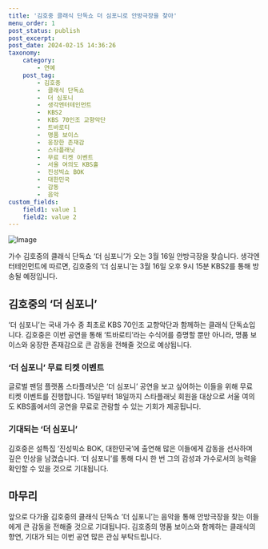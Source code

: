 ```yaml
---
title: '김호중 클래식 단독쇼 더 심포니로 안방극장을 찾아'
menu_order: 1
post_status: publish
post_excerpt: 
post_date: 2024-02-15 14:36:26
taxonomy:
    category:
        - 연예
    post_tag:
        - 김호중
        -  클래식 단독쇼
        -  더 심포니
        -  생각엔터테인먼트
        -  KBS2
        -  KBS 70인조 교향악단
        -  트바로티
        -  명품 보이스
        -  웅장한 존재감
        -  스타플래닛
        -  무료 티켓 이벤트
        -  서울 여의도 KBS홀
        -  진성빅쇼 BOK
        -  대한민국
        -  감동
        -  음악
custom_fields:
    field1: value 1
    field2: value 2
---
```


![Image](https://mimgnews.pstatic.net/image/241/2024/02/14/0003329707_001_20240214114201298.jpg?type=w540)

가수 김호중의 클래식 단독쇼 ‘더 심포니’가 오는 3월 16일 안방극장을 찾습니다. 생각엔터테인먼트에 따르면, 김호중의 ‘더 심포니’는 3월 16일 오후 9시 15분 KBS2를 통해 방송될 예정입니다. 
## 김호중의 ‘더 심포니’
‘더 심포니’는 국내 가수 중 최초로 KBS 70인조 교향악단과 함께하는 클래식 단독쇼입니다. 김호중은 이번 공연을 통해 ‘트바로티’라는 수식어를 증명할 뿐만 아니라, 명품 보이스와 웅장한 존재감으로 큰 감동을 전해줄 것으로 예상됩니다.
### ‘더 심포니’ 무료 티켓 이벤트
글로벌 팬덤 플랫폼 스타플래닛은 ‘더 심포니’ 공연을 보고 싶어하는 이들을 위해 무료 티켓 이벤트를 진행합니다. 15일부터 18일까지 스타플래닛 회원을 대상으로 서울 여의도 KBS홀에서의 공연을 무료로 관람할 수 있는 기회가 제공됩니다.
### 기대되는 ‘더 심포니’
김호중은 설특집 ‘진성빅쇼 BOK, 대한민국’에 출연해 많은 이들에게 감동을 선사하며 깊은 인상을 남겼습니다. ‘더 심포니’를 통해 다시 한 번 그의 감성과 가수로서의 능력을 확인할 수 있을 것으로 기대됩니다.
## 마무리
앞으로 다가올 김호중의 클래식 단독쇼 ‘더 심포니’는 음악을 통해 안방극장을 찾는 이들에게 큰 감동을 전해줄 것으로 기대됩니다. 김호중의 명품 보이스와 함께하는 클래식의 향연, 기대가 되는 이번 공연 많은 관심 부탁드립니다.
